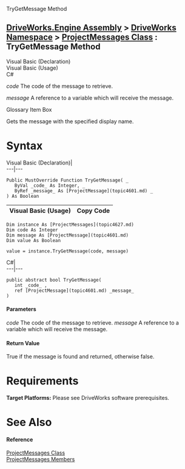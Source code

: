 TryGetMessage Method   
  
[DriveWorks.Engine Assembly](topic2156.md) > [DriveWorks Namespace](topic2159.md) > [ProjectMessages Class](topic4627.md) : TryGetMessage Method  
---  
  
Visual Basic (Declaration)    
Visual Basic (Usage)    
C# 

_code_
    The code of the message to retrieve.

_message_
    A reference to a variable which will receive the message.

Glossary Item Box

Gets the message with the specified display name. 

# Syntax

Visual Basic (Declaration)|   
---|---  
      
    
    Public MustOverride Function TryGetMessage( _
       ByVal _code_ As Integer, _
       ByRef _message_ As [ProjectMessage](topic4601.md) _
    ) As Boolean  
  
Visual Basic (Usage)| Copy Code  
---|---  
      
    
    Dim instance As [ProjectMessages](topic4627.md)
    Dim code As Integer
    Dim message As [ProjectMessage](topic4601.md)
    Dim value As Boolean
     
    value = instance.TryGetMessage(code, message)  
  
C#|   
---|---  
      
    
    public abstract bool TryGetMessage( 
       int _code_ ,
       ref [ProjectMessage](topic4601.md) _message_
    )  
  
#### Parameters

 _code_
    The code of the message to retrieve.
_message_
    A reference to a variable which will receive the message.

#### Return Value

True if the message is found and returned, otherwise false.

# Requirements

**Target Platforms:** Please see DriveWorks software prerequisites.

# See Also

#### Reference

[ProjectMessages Class](topic4627.md)   
[ProjectMessages Members](topic4628.md)



